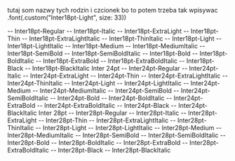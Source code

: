 tutaj som nazwy tych rodzin i czcionek
bo to potem trzeba tak wpisywac                         
.font(.custom("Inter18pt-Light", size: 33))



-- Inter18pt-Regular
-- Inter18pt-Italic
-- Inter18pt-ExtraLight
-- Inter18pt-Thin
-- Inter18pt-ExtraLightItalic
-- Inter18pt-ThinItalic
-- Inter18pt-Light
-- Inter18pt-LightItalic
-- Inter18pt-Medium
-- Inter18pt-MediumItalic
-- Inter18pt-SemiBold
-- Inter18pt-SemiBoldItalic
-- Inter18pt-Bold
-- Inter18pt-BoldItalic
-- Inter18pt-ExtraBold
-- Inter18pt-ExtraBoldItalic
-- Inter18pt-Black
-- Inter18pt-BlackItalic
Inter 24pt
-- Inter24pt-Regular
-- Inter24pt-Italic
-- Inter24pt-ExtraLight
-- Inter24pt-Thin
-- Inter24pt-ExtraLightItalic
-- Inter24pt-ThinItalic
-- Inter24pt-Light
-- Inter24pt-LightItalic
-- Inter24pt-Medium
-- Inter24pt-MediumItalic
-- Inter24pt-SemiBold
-- Inter24pt-SemiBoldItalic
-- Inter24pt-Bold
-- Inter24pt-BoldItalic
-- Inter24pt-ExtraBold
-- Inter24pt-ExtraBoldItalic
-- Inter24pt-Black
-- Inter24pt-BlackItalic
Inter 28pt
-- Inter28pt-Regular
-- Inter28pt-Italic
-- Inter28pt-ExtraLight
-- Inter28pt-Thin
-- Inter28pt-ExtraLightItalic
-- Inter28pt-ThinItalic
-- Inter28pt-Light
-- Inter28pt-LightItalic
-- Inter28pt-Medium
-- Inter28pt-MediumItalic
-- Inter28pt-SemiBold
-- Inter28pt-SemiBoldItalic
-- Inter28pt-Bold
-- Inter28pt-BoldItalic
-- Inter28pt-ExtraBold
-- Inter28pt-ExtraBoldItalic
-- Inter28pt-Black
-- Inter28pt-BlackItalic
